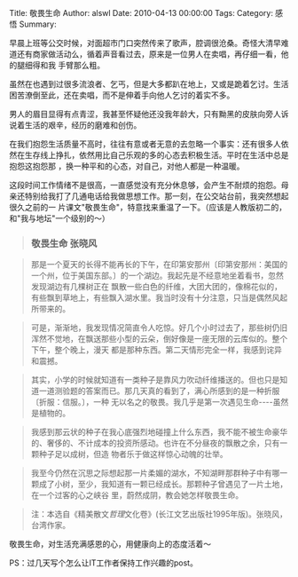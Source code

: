 Title: 敬畏生命
Author: alswl
Date: 2010-04-13 00:00:00
Tags: 
Category: 感悟
Summary: 

早晨上班等公交时候，对面超市门口突然传来了歌声，腔调很沧桑。奇怪大清早难道还有商家做活动么，循着声音看过去，原来是一位男人在卖唱，再仔细一看，他的腿细得和我
手臂那么粗。

虽然在也遇到过很多流浪者、乞丐，但是大多都趴在地上，又或是跪着乞讨。生活困苦潦倒至此，还在卖唱，而不是伸着手向他人乞讨的着实不多。

男人的眉目显得有点青涩，我甚至怀疑他还没我年龄大，只有黝黑的皮肤向旁人诉说着生活的艰辛，经历的磨难和创伤。

在我们抱怨生活质量不高时，往往有意或者无意的去忽略一个事实：还有很多人依然在生存线上挣扎，依然用比自己乐观的多的心态去积极生活。平时在生活中总是抱怨这抱怨那
，换一种平和的心态，对自己，对他人都是一种温暖。

这段时间工作情绪不是很高，一直感觉没有充分休息够，会产生不耐烦的抱怨。母亲还特别给我打了几通电话给我做思想工作。那一刻，在公交站台前，我突然想起很久之前的一
片课文"敬畏生命"，特意找来重温了一下。（应该是人教版初二的，和"我与地坛"一个级别的～）

> ### 敬畏生命 张晓风

>

> 那是一个夏天的长得不能再长的下午，在印第安那州〔印第安那州：美国的一个州，位于美国东部。〕的一个湖边。我起先是不经意地坐着看书，忽然发现湖边有几棵树正在
飘散一些白色的纤维，大团大团的，像棉花似的，有些飘到草地上，有些飘入湖水里。我当时没有十分注意，只当是偶然风起所带来的。

>

> 可是，渐渐地，我发现情况简直令人吃惊。好几个小时过去了，那些树仍旧浑然不觉地，在飘送那些小型的云朵，倒好像是一座无限的云库似的。整个下午，整个晚上，漫天
都是那种东西。第二天情形完全一样，我感到诧异和震撼。

>

> 其实，小学的时候就知道有一类种子是靠风力吹动纤维播送的。但也只是知道一道测验题的答案而已。那几天真的看到了，满心所感到的是一种折服〔折服：信服。〕，一种
无以名之的敬畏。我几乎是第一次遇见生命----虽然是植物的。

>

> 我感到那云状的种子在我心底强烈地碰撞上什么东西，我不能不被生命豪华的、奢侈的、不计成本的投资所感动。也许在不分昼夜的飘散之余，只有一颗种子足以成树，但造
物者乐于做这样惊心动魄的壮举。

>

> 我至今仍然在沉思之际想起那一片柔媚的湖水，不知湖畔那群种子中有哪一颗成了小树，至少，我知道有一颗已经成长。那颗种子曾遇见了一片土地，在一个过客的心之峡谷
里，蔚然成阴，教会她怎样敬畏生命。

>

> 注：本选自《精美散文*哲理*文化卷》(长江文艺出版社1995年版)。张晓风，台湾作家。

敬畏生命，对生活充满感恩的心，用健康向上的态度活着～

PS：过几天写个怎么让IT工作者保持工作兴趣的post。

